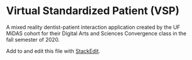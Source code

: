 # Virtual Standardized Patient (VSP)
A mixed reality dentist-patient interaction application created by the UF MiDAS cohort for their Digital Arts and Sciences Convergence class in the fall semester of 2020.

Add to and edit this file with [StackEdit](https://stackedit.io/app#).
